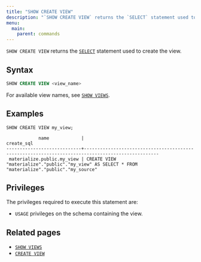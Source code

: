 ```yaml
---
title: "SHOW CREATE VIEW"
description: "`SHOW CREATE VIEW` returns the `SELECT` statement used to create the view."
menu:
  main:
    parent: commands
---
```


`SHOW CREATE VIEW` returns the [`SELECT`](../select) statement used to create the view.

## Syntax

```sql
SHOW CREATE VIEW <view_name>
```

For available view names, see [`SHOW VIEWS`](/sql/show-views).

## Examples

```mzsql
SHOW CREATE VIEW my_view;
```
```nofmt
            name            |                                            create_sql
----------------------------+--------------------------------------------------------------------------------------------------
 materialize.public.my_view | CREATE VIEW "materialize"."public"."my_view" AS SELECT * FROM "materialize"."public"."my_source"
```

## Privileges

The privileges required to execute this statement are:

- `USAGE` privileges on the schema containing the view.

## Related pages

- [`SHOW VIEWS`](../show-views)
- [`CREATE VIEW`](../create-view)
